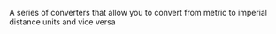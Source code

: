 A series of converters that allow you to convert from metric to imperial distance units and vice versa
